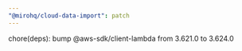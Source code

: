 ```yaml
---
"@mirohq/cloud-data-import": patch
---
```


chore(deps): bump @aws-sdk/client-lambda from 3.621.0 to 3.624.0
